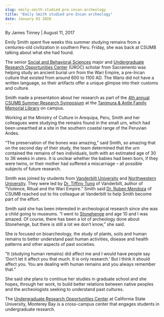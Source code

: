 ```yaml
---
slug: emily-smith-studied-pre-incan-archeology
title: "Emily Smith studied pre-Incan archeology"
date: January 01 2020
---
```


  
<p>By James Tinney | August 11, 2017</p>
<p>
  Emily Smith spent five weeks this summer studying remains from a centuries-old
  civilization in southern Peru. Friday, she was back at CSUMB talking about
  what she had found.
</p>
<p>
  The senior
  <a href="https://csumb.edu/sbgs">Social and Behavioral Sciences</a> major and
  <a href="https://csumb.edu/uroc"
    >Undergraduate Research Opportunities Center</a
  >
  (UROC) scholar from Sacramento was helping study an ancient burial urn from
  the Wari Empire, a pre-Incan culture that existed from around 600 to 1100 AD.
  The Waris did not have a written language, so their artifacts offer a unique
  glimpse into their customs and culture.
</p>
<p>
  Smith made a presentation about her research as part of the
  <a href="https://csumb.edu/uroc/summer-research-symposium"
    >4th annual CSUMB Summer Research Symposium</a
  >
  at the
  <a href="https://csumb.edu/library"
    >Tanimura &amp; Antle Family Memorial Library</a
  >
  on campus.
</p>
<p>
  Working at the Ministry of Culture in Arequipa, Peru, Smith and her colleagues
  were studying the remains found in the small urn, which had been unearthed at
  a site in the southern coastal range of the Peruvian Andes.
</p>
<p>
  “The preservation of the bones was amazing,” said Smith, so amazing that on
  the second day of their study, the team determined that the urn contained the
  remains of two individuals, both with an estimated age of 30 to 36 weeks in
  utero. It is unclear whether the babies had been born, if they were twins, or
  their mother had suffered a miscarriage – all possible subjects of future
  research.
</p>
<p>
  Smith was joined by students from
  <a href="https://www.vanderbilt.edu/">Vanderbilt University</a> and
  <a href="https://www.northwestern.edu/">Northwestern University</a>. They were
  led by
  <a href="https://www.vanderbilt.edu/anthro/tung/">Dr. Tiffiny Tung</a> of
  Vanderbilt, author of “Violence, Ritual and the Wari Empire.” Smith said
  <a href="https://csumb.edu/directory/person/rumendoza">Dr. Ruben Mendoza</a>
  of CSUMB reached out to his colleague at Vanderbilt to help Smith become part
  of the effort.
</p>
<p>
  Smith said she has been interested in archeological research since she was a
  child going to museums. “I went to
  <a href="https://www.english-heritage.org.uk/visit/places/stonehenge/"
    >Stonehenge</a
  >
  and age 10 and I was amazed. Of course, there has been a lot of archeology
  done about Stonehenge, but there is still a lot we don’t know,” she said.
</p>
<p>
  She is focused on bioarcheology, the study of plants, soils and human remains
  to better understand past human activities, disease and health patterns and
  other aspects of past societies.
</p>
<p>
  “It (studying human remains) did affect me and I would have people say ‘Don’t
  let it affect you that much. It is only research.’ But I think it should
  affect you. You are dealing with human remains and you always remember that.”
</p>
<p>
  She said she plans to continue her studies in graduate school and she hopes,
  through her work, to build better relations between native peoples and the
  archeologists seeking to understand past cultures.
</p>
<p>
  The
  <a href="https://csumb.edu/uroc"
    >Undergraduate Research Opportunities Center</a
  >
  at California State University, Monterey Bay is a cross-campus center that
  engages students in undergraduate research.
</p>
 
